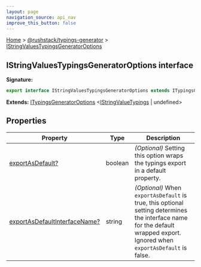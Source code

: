 ```yaml
---
layout: page
navigation_source: api_nav
improve_this_button: false
---
```



[Home](./index.md) &gt; [@rushstack/typings-generator](./typings-generator.md) &gt; [IStringValuesTypingsGeneratorOptions](./typings-generator.istringvaluestypingsgeneratoroptions.md)

## IStringValuesTypingsGeneratorOptions interface


<b>Signature:</b>

```typescript
export interface IStringValuesTypingsGeneratorOptions extends ITypingsGeneratorOptions<IStringValueTypings | undefined>
```
<b>Extends:</b> [ITypingsGeneratorOptions](./typings-generator.itypingsgeneratoroptions.md) &lt;[IStringValueTypings](./typings-generator.istringvaluetypings.md) \| undefined&gt;

## Properties

|  Property | Type | Description |
|  --- | --- | --- |
|  [exportAsDefault?](./typings-generator.istringvaluestypingsgeneratoroptions.exportasdefault.md) | boolean | <i>(Optional)</i> Setting this option wraps the typings export in a default property. |
|  [exportAsDefaultInterfaceName?](./typings-generator.istringvaluestypingsgeneratoroptions.exportasdefaultinterfacename.md) | string | <i>(Optional)</i> When <code>exportAsDefault</code> is true, this optional setting determines the interface name for the default wrapped export. Ignored when <code>exportAsDefault</code> is false. |
